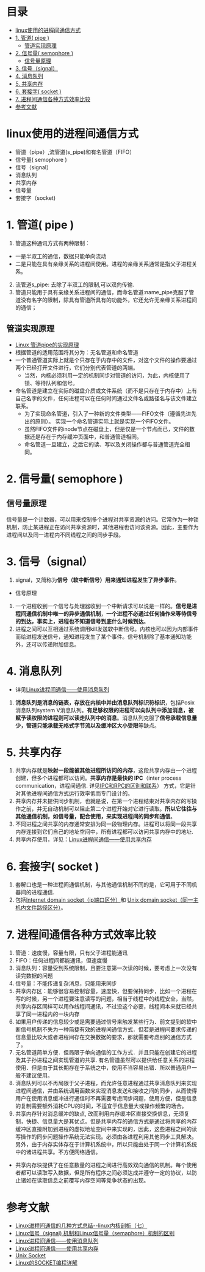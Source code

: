 # 目录
- [linux使用的进程间通信方式](#linux使用的进程间通信方式)
- [1. 管道( pipe )](#1-管道-pipe-)
	- [管道实现原理](#管道实现原理)
- [2. 信号量( semophore )](#2-信号量-semophore-)
	- [信号量原理](#信号量原理)
- [3. 信号（signal）](#3-信号-signal)
- [4. 消息队列](#4-消息队列)
- [5. 共享内存](#5-共享内存)
- [6. 套接字( socket )](#6-套接字-socket-)
- [7. 进程间通信各种方式效率比较](#7-进程间通信各种方式效率比较)
- [参考文献](#参考文献)

# linux使用的进程间通信方式
- 管道（pipe）,流管道(s_pipe)和有名管道（FIFO）
- 信号量( semophore )
- 信号（signal）
- 消息队列
- 共享内存
- 信号量
- 套接字（socket)

# 1. 管道( pipe )

1. 管道这种通讯方式有两种限制：
- 一是半双工的通信，数据只能单向流动
- 二是只能在具有亲缘关系的进程间使用。进程的亲缘关系通常是指父子进程关系。
2. 流管道s_pipe: 去除了半双工的限制,可以双向传输.
3. 管道只能用于具有亲缘关系进程间的通信，而命名管道:name_pipe克服了管道没有名字的限制，除具有管道所具有的功能外，它还允许无亲缘关系进程间的通信；
## 管道实现原理
- [Linux 管道pipe的实现原理](https://segmentfault.com/a/1190000009528245)
- 根据管道的适用范围将其分为：无名管道和命名管道
- 一个普通管道实际上就是个只存在于内存中的文件，对这个文件的操作要通过两个已经打开文件进行，它们分别代表管道的两端。
  - 当然，内核必须利用一定的机制同步对管道的访问，为此，内核使用了锁、等待队列和信号。
- 命名管道是建立在实际的磁盘介质或文件系统（而不是只存在于内存中）上有自己名字的文件，任何进程可以在任何时间通过文件名或路径名与该文件建立联系。
  - 为了实现命名管道，引入了一种新的文件类型——FIFO文件（遵循先进先出的原则）。
    实现一个命名管道实际上就是实现一个FIFO文件。
  - 虽然FIFO文件的inode节点在磁盘上，但是仅是一个节点而已，文件的数据还是存在于内存缓冲页面中，和普通管道相同。
  - 命名管道一旦建立，之后它的读、写以及关闭操作都与普通管道完全相同。
# 2. 信号量( semophore )
## 信号量原理
信号量是一个计数器，可以用来控制多个进程对共享资源的访问。它常作为一种锁机制，防止某进程正在访问共享资源时，其他进程也访问该资源。因此，主要作为进程间以及同一进程内不同线程之间的同步手段。
# 3. 信号（signal）
1. signal，又简称为**信号（软中断信号）用来通知进程发生了异步事件**。
- 信号原理
1. 一个进程收到一个信号与处理器收到一个中断请求可以说是一样的。**信号是进程间通信机制中唯一的异步通信机制**，**一个进程不必通过任何操作来等待信号的到达，事实上，进程也不知道信号到底什么时候到达**。
2. 进程之间可以互相通过系统调用kill发送软中断信号。内核也可以因为内部事件而给进程发送信号，通知进程发生了某个事件。信号机制除了基本通知功能外，还可以传递附加信息。
# 4. 消息队列
- 详见[Linux进程间通信——使用消息队列](https://blog.csdn.net/ljianhui/article/details/10287879)
1. **消息队列是消息的链表，存放在内核中并由消息队列标识符标识**，包括Posix消息队列system V消息队列。**有足够权限的进程可以向队列中添加消息，被赋予读权限的进程则可以读走队列中的消息**。消息队列克服了**信号承载信息量少，管道只能承载无格式字节流以及缓冲区大小受限**等缺点。
# 5. 共享内存
1. 共享内存就是**映射一段能被其他进程所访问的内存**，这段共享内存由一个进程创建，但多个进程都可以访问。**共享内存是最快的 IPC**（inter process communication，进程间通信. 详见[IPC和RPC的区别和联系](https://blog.csdn.net/discoveryunknown/article/details/52438483)） 方式，它是针对其他进程间通信方式运行效率低而专门设计的。
2. 共享内存并未提供同步机制，也就是说，在第一个进程结束对共享内存的写操作之前，并无自动机制可以阻止第二个进程开始对它进行读取。**所以它往往与其他通信机制，如信号量，配合使用，来实现进程间的同步和通信**。
3. 不同进程之间共享的内存通常安排为同一段物理内存。进程可以将同一段共享内存连接到它们自己的地址空间中，所有进程都可以访问共享内存中的地址.
4. 共享内存使用，详见：[Linux进程间通信——使用共享内存](https://blog.csdn.net/ljianhui/article/details/10253345)
# 6. 套接字( socket )
1. 套解口也是一种进程间通信机制，与其他通信机制不同的是，它可用于不同机器间的进程通信. 
2. 包括[Internet domain socket（ip端口区分）](https://blog.csdn.net/hguisu/article/details/7445768)和 [Unix domain socket（同一主机内文件路径区分）](https://www.jianshu.com/p/d4bb6d4f8e4c)。

# 7. 进程间通信各种方式效率比较
1. 管道：速度慢，容量有限，只有父子进程能通讯
2. FIFO：任何进程间都能通讯，但速度慢
3. 消息队列：容量受到系统限制，且要注意第一次读的时候，要考虑上一次没有读完数据的问题
4. 信号量：不能传递复杂消息，只能用来同步
5. 共享内存区：能够很容易控制容量，速度快，但要保持同步，比如一个进程在写的时候，另一个进程要注意读写的问题，相当于线程中的线程安全，当然，共享内存区同样可以用作线程间通讯，不过没这个必要，线程间本来就已经共享了同一进程内的一块内存
6. 如果用户传递的信息较少或是需要通过信号来触发某些行为．前文提到的软中断信号机制不失为一种简捷有效的进程间通信方式．但若是进程间要求传递的信息量比较大或者进程间存在交换数据的要求，那就需要考虑别的通信方式了。
7. 无名管道简单方便．但局限于单向通信的工作方式．并且只能在创建它的进程及其子孙进程之间实现管道的共享. 有名管道虽然可以提供给任意关系的进程使用．但是由于其长期存在于系统之中，使用不当容易出错．所以普通用户一般不建议使用。
8. 消息队列可以不再局限于父子进程，而允许任意进程通过共享消息队列来实现进程间通信，并由系统调用函数来实现消息发送和接收之间的同步，从而使得用户在使用消息缓冲进行通信时不再需要考虑同步问题，使用方便，但是信息的复制需要额外消耗CPU的时间，不适宜于信息量大或操作频繁的场合。
9. 共享内存针对消息缓冲的缺点, 改而利用内存缓冲区直接交换信息，无须复制，快捷、信息量大是其优点。但是共享内存的通信方式是通过将共享的内存缓冲区直接附加到进程的虚拟地址空间中来实现的，因此，这些进程之间的读写操作的同步问题操作系统无法实现。必须由各进程利用其他同步工具解决。另外，由于内存实体存在于计算机系统中，所以只能由处于同一个计算机系统中的诸进程共享。不方便网络通信。

- 共享内存块提供了在任意数量的进程之间进行高效双向通信的机制。每个使用者都可以读取写入数据，但是所有程序之间必须达成并遵守一定的协议，以防止诸如在读取信息之前覆写内存空间等竞争状态的出现。


# 参考文献
- [Linux进程间通信的几种方式总结--linux内核剖析（七）](https://blog.csdn.net/gatieme/article/details/50908749)
- [Linux信号（signal) 机制和Linux信号量（semaphore）机制的区别](https://blog.csdn.net/langjian2012/article/details/39717903)
- [Linux进程间通信——使用消息队列](https://blog.csdn.net/ljianhui/article/details/10287879)
- [Linux进程间通信——使用共享内存](https://blog.csdn.net/ljianhui/article/details/10253345)
- [Unix Socket](https://www.jianshu.com/p/d4bb6d4f8e4c)
- [Linux的SOCKET编程详解](https://blog.csdn.net/hguisu/article/details/7445768)

